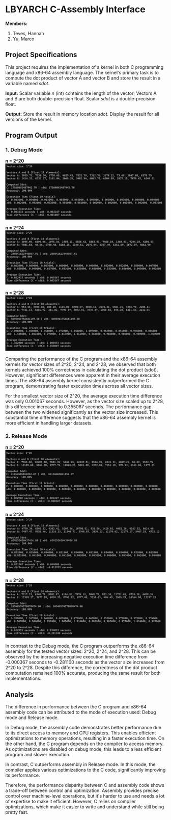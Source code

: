 # LBYARCH C-Assembly Interface

**Members:**
1. Teves, Hannah
2. Yu, Marco

## Project Specifications
This project requires the implementation of a kernel in both C programming language and x86-64 assembly language. The kernel's primary task is to compute the dot product of vector A and vector B and store the result in a variable named *sdot*.

**Input:** Scalar variable *n* (int) contains the length of the vector; Vectors A and B are both double-precision float. Scalar *sdot* is a double-precision float.

**Output:** Store the result in memory location *sdot*. Display the result for all versions of the kernel.

## Program Output
### 1. Debug Mode
**n = 2^20**
![Debug Mode 2^20](img/debug_20.png)

**n = 2^24**
![Debug Mode 2^24](img/debug_24.png)

**n = 2^28**
![Debug Mode 2^28](img/debug_28.png)

Comparing the performance of the C program and the x86-64 assembly kernels for vector sizes of 2^20, 2^24, and 2^28, we observed that both kernels achieved 100% correctness in calculating the dot product (sdot). However, significant differences were apparent in their average execution times. The x86-64 assembly kernel consistently outperformed the C program, demonstrating faster execution times across all vector sizes.

For the smallest vector size of 2^20, the average execution time difference was only 0.001067 seconds. However, as the vector size scaled up to 2^28, this difference increased to 0.355067 seconds. The performance gap between the two widened significantly as the vector size increased. This substantial time difference suggests that the x86-64 assembly kernel is more efficient in handling larger datasets.

### 2. Release Mode
**n = 2^20**
![Release Mode 2^20](img/release_20.png)

**n = 2^24**
![Release Mode 2^24](img/release_24.png)

**n = 2^28**
![Release Mode 2^28](img/release_28.png)

In contrast to the Debug mode, the C program outperforms the x86-64 assembly for the tested vector sizes: 2^20, 2^24, and 2^28. This can be observed by the increasing negative execution time difference from -0.000367 seconds to -0.281100 seconds as the vector size increased from 2^20 to 2^28. Despite this difference, the correctness of the dot product computation remained 100% accurate, producing the same result for both implementations.

## Analysis
The difference in performance between the C program and x86-64 assembly code can be attributed to the mode of execution used: Debug mode and Release mode.

In Debug mode, the assembly code demonstrates better performance due to its direct access to memory and CPU registers. This enables efficient optimizations to memory operations, resulting in a faster execution time. On the other hand, the C program depends on the compiler to access memory. As optimizations are disabled on debug mode, this leads to a less efficient program and slower execution.

In contrast, C outperforms assembly in Release mode. In this mode, the compiler applies various optimizations to the C code, significantly improving its performance. 

Therefore, the performance disparity between C and assembly code shows a trade-off between control and optimization. Assembly provides precise control over machine-level operations, but it's harder to use and needs a lot of expertise to make it efficient. However, C relies on compiler optimizations, which make it easier to write and understand while still being pretty fast.
